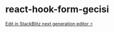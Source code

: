 # react-hook-form-gecisi

[Edit in StackBlitz next generation editor ⚡️](https://stackblitz.com/~/github.com/sinemsevimlikurt/react-hook-form-gecisi)